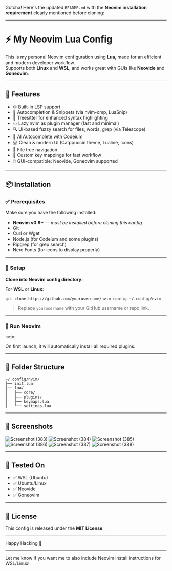 Gotcha! Here's the updated `README.md` with the **Neovim installation requirement** clearly mentioned before cloning:

---

# ⚡ My Neovim Lua Config

This is my personal Neovim configuration using **Lua**, made for an efficient and modern developer workflow.  
Supports both **Linux** and **WSL**, and works great with GUIs like **Neovide** and **Goneovim**.

---

## 🚀 Features

- ⚙️ Built-in LSP support  
- 🤖 Autocompletion & Snippets (via nvim-cmp, LuaSnip)  
- 🌈 Treesitter for enhanced syntax highlighting  
- 💤 Lazy.nvim as plugin manager (fast and minimal)  
- 🔍 UI-based fuzzy search for files, words, grep (via Telescope)  
- 🧠 AI Autocomplete with Codeium  
- 💻 Clean & modern UI (Catppuccin theme, Lualine, Icons)  
- 📁 File tree navigation  
- 🔧 Custom key mappings for fast workflow  
- 🖱️ GUI-compatible: Neovide, Goneovim supported  

---

## 📦 Installation

### ✅ Prerequisites

Make sure you have the following installed:

- **Neovim v0.9+** — _must be installed before cloning this config_  
- Git  
- Curl or Wget  
- Node.js (for Codeium and some plugins)  
- Ripgrep (for grep search)  
- Nerd Fonts (for icons to display properly)  

---

### 🧠 Setup

**Clone into Neovim config directory:**  

For **WSL** or **Linux**:

```
git clone https://github.com/yourusername/nvim-config ~/.config/nvim
```

> Replace `yourusername` with your GitHub username or repo link.

---

### 🧨 Run Neovim

```
nvim
```

On first launch, it will automatically install all required plugins.

---

## 📁 Folder Structure

```
~/.config/nvim/
├── init.lua
├── lua/
│   ├── core/
│   ├── plugins/
│   ├── keymaps.lua
│   └── settings.lua
```

---

## 📸 Screenshots

![Screenshot (383)](https://github.com/user-attachments/assets/1dc0ae83-d329-4c1e-8b67-175f97215b8a)
![Screenshot (384)](https://github.com/user-attachments/assets/ebf9defa-fed8-457e-9e9b-d75f890bc150)
![Screenshot (385)](https://github.com/user-attachments/assets/6a6e3887-cf96-4d00-abfe-0bb3dfbe165a)
![Screenshot (386)](https://github.com/user-attachments/assets/a0c8b94e-7f9e-44ec-9499-d6d05c34894b)
![Screenshot (387)](https://github.com/user-attachments/assets/01c45507-8ac0-41d0-b4ac-0ec860c4d400)
![Screenshot (388)](https://github.com/user-attachments/assets/21d65096-0baa-42ca-af99-ec48e2ad8d62)

---

## 🧪 Tested On

- ✅ WSL (Ubuntu)  
- ✅ Ubuntu/Linux  
- ✅ Neovide  
- ✅ Goneovim  

---

## 📜 License

This config is released under the **MIT License**.

---

Happy Hacking 🚀

--- 

Let me know if you want me to also include Neovim install instructions for WSL/Linux!
